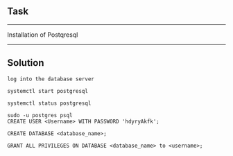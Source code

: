 ## Task

-------------
Installation of Postqresql

--------------


## Solution

```
log into the database server

systemctl start postgresql

systemctl status postgresql

sudo -u postgres psql
CREATE USER <Username> WITH PASSWORD 'hdyryAkfk';

CREATE DATABASE <database_name>;

GRANT ALL PRIVILEGES ON DATABASE <database_name> to <username>;
```



